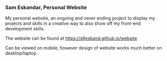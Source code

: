 ### Sam Eskandar, Personal Website

My personal website, an ongoing and never ending project to display my projects and skills in a creative way to also show off my front-end development skills.

The website can be found at https://s6eskand.github.io/website 

Can be viewed on mobile, however design of website works much better on desktop/laptop
